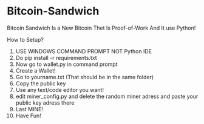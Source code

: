 # Bitcoin-Sandwich
Bitcoin Sandwich Is  a New Bitcoin Thet Is Proof-of-Work And It use Python!


How to Setup?
1. USE WINDOWS COMMAND PROMPT NOT Python IDE
2. Do pip install -r requirements.txt
3. Now go to wallet.py in command prompt
4. Create a Wallet!
5. Go to yourname.txt (That should be in the same folder)
6. Copy the public key
7. Use any text/code editor you want!
8. edit miner_config.py and delete the random miner adress and paste your public key adress there
10. Last MINE!
11. Have Fun!
